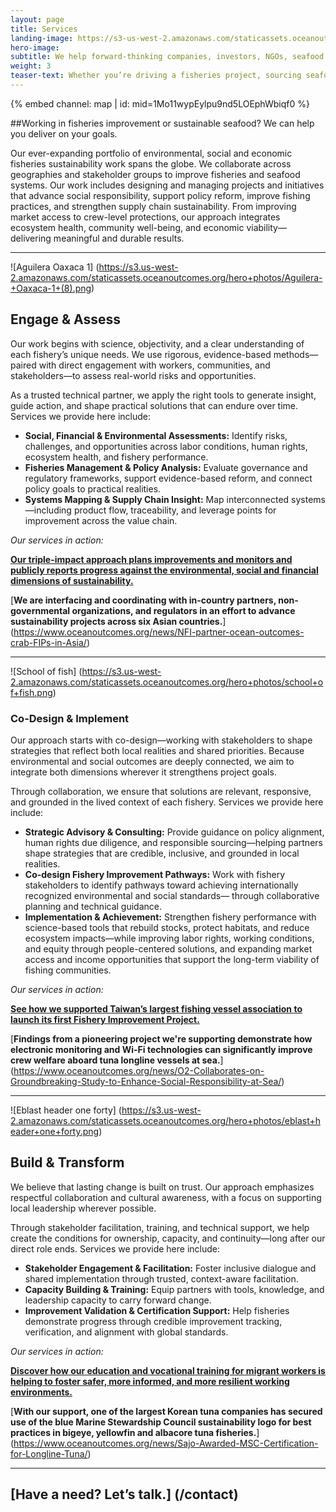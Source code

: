 ```yaml
---
layout: page 
title: Services
landing-image: https://s3-us-west-2.amazonaws.com/staticassets.oceanoutcomes.org/rollover+images/services-hover.jpg
hero-image:
subtitle: We help forward-thinking companies, investors, NGOs, seafood harvesters and others deliver on their sustainable seafood and fisheries improvement goals.
weight: 3
teaser-text: Whether you’re driving a fisheries project, sourcing seafood, investing in reform, or advancing an NGO initiative, the case for sustainability has never been clearer. Ocean Outcomes helps partners turn ambition into results—improving environmental performance, strengthening social responsibility, and building resilient, responsible seafood systems.
---
```


<div class="map-section">
  <div class="grid-container">
    {% embed channel: map | id: mid=1Mo11wypEylpu9nd5LOEphWbiqf0 %}
  </div>
</div>

##Working in fisheries improvement or sustainable seafood? We can help you deliver on your goals.

Our ever-expanding portfolio of environmental, social and economic fisheries sustainability work spans the globe. We collaborate across geographies and stakeholder groups to improve fisheries and seafood systems. Our work includes designing and managing projects and initiatives that advance social responsibility, support policy reform, improve fishing practices, and strengthen supply chain sustainability. From improving market access to crew-level protections, our approach integrates ecosystem health, community well-being, and economic viability—delivering meaningful and durable results.

---

![Aguilera Oaxaca 1]
(https://s3.us-west-2.amazonaws.com/staticassets.oceanoutcomes.org/hero+photos/Aguilera-+Oaxaca-1+(8).png)

## Engage & Assess  
 
Our work begins with science, objectivity, and a clear understanding of each fishery’s unique needs. We use rigorous, evidence-based methods—paired with direct engagement with workers, communities, and stakeholders—to assess real-world risks and opportunities. 

As a trusted technical partner, we apply the right tools to generate insight, guide action, and shape practical solutions that can endure over time. Services we provide here include:

* **Social, Financial & Environmental Assessments:** Identify risks, challenges, and opportunities across labor conditions, human rights, ecosystem health, and fishery performance.
* **Fisheries Management & Policy Analysis:** Evaluate governance and regulatory frameworks, support evidence-based reform, and connect policy goals to practical realities.
* **Systems Mapping & Supply Chain Insight:** Map interconnected systems—including product flow, traceability, and leverage points for improvement across the value chain.

*Our services in action:*  

[**Our triple-impact approach plans improvements and monitors and publicly reports progress against the environmental, social and financial dimensions of sustainability.**](https://www.oceanoutcomes.org/what-we-do/services/triple-impact-improvement/)

[**We are interfacing and coordinating with in-country partners, non-governmental organizations, and regulators in an effort to advance sustainability projects across six Asian countries.**] (https://www.oceanoutcomes.org/news/NFI-partner-ocean-outcomes-crab-FIPs-in-Asia/)

----

![School of fish]
(https://s3.us-west-2.amazonaws.com/staticassets.oceanoutcomes.org/hero+photos/school+of+fish.png)

### Co-Design & Implement  
 
Our approach starts with co-design—working with stakeholders to shape strategies that reflect both local realities and shared priorities. Because environmental and social outcomes are deeply connected, we aim to integrate both dimensions wherever it strengthens project goals. 

Through collaboration, we ensure that solutions are relevant, responsive, and grounded in the lived context of each fishery. Services we provide here include:

* **Strategic Advisory & Consulting:** Provide guidance on policy alignment, human rights due diligence, and responsible sourcing—helping partners shape strategies that are credible, inclusive, and grounded in local realities.
* **Co-design Fishery Improvement Pathways:** Work with fishery stakeholders to identify pathways toward achieving internationally recognized environmental and social standards— through collaborative planning and technical guidance.
* **Implementation & Achievement:** Strengthen fishery performance with science-based tools that rebuild stocks, protect habitats, and reduce ecosystem impacts—while improving labor rights, working conditions, and equity through people-centered solutions, and expanding market access and income opportunities that support the long-term viability of fishing communities.

*Our services in action:*  

[**See how we supported Taiwan’s largest fishing vessel association to launch its first Fishery Improvement Project.**](https://www.oceanoutcomes.org/news/Taiwan's-largest-fishing-vessel-member-association-launches-first-fishery-improvement-project/)  

[**Findings from a pioneering project we're supporting demonstrate how electronic monitoring and Wi-Fi technologies can significantly improve crew welfare aboard tuna longline vessels at sea.**] (https://www.oceanoutcomes.org/news/O2-Collaborates-on-Groundbreaking-Study-to-Enhance-Social-Responsibility-at-Sea/)

----

![Eblast header one forty]
(https://s3.us-west-2.amazonaws.com/staticassets.oceanoutcomes.org/hero+photos/eblast+header+one+forty.png)

## Build & Transform  

We believe that lasting change is built on trust. Our approach emphasizes respectful collaboration and cultural awareness, with a focus on supporting local leadership wherever possible. 

Through stakeholder facilitation, training, and technical support, we help create the conditions for ownership, capacity, and continuity—long after our direct role ends. Services we provide here include:

* **Stakeholder Engagement & Facilitation:** Foster inclusive dialogue and shared implementation through trusted, context-aware facilitation.
* **Capacity Building & Training:** Equip partners with tools, knowledge, and leadership capacity to carry forward change.
* **Improvement Validation & Certification Support:** Help fisheries demonstrate progress through credible improvement tracking, verification, and alignment with global standards.

*Our services in action:*  

[**Discover how our education and vocational training for migrant workers is helping to foster safer, more informed, and more resilient working environments.**](https://www.oceanoutcomes.org/news/expanded-worker-training-now-reaching-dozens-in-taiwans-distant-water-fisheries/)  

[**With our support, one of the largest Korean tuna companies has secured use of the blue Marine Stewardship Council sustainability logo for best practices in bigeye, yellowfin and albacore tuna fisheries.**] (https://www.oceanoutcomes.org/news/Sajo-Awarded-MSC-Certification-for-Longline-Tuna/)

----

## [Have a need? Let’s talk.] (/contact)
